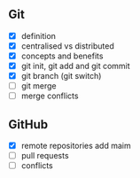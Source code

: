 ## Git
- [x] definition
- [x] centralised vs distributed
- [x] concepts and benefits
- [x] git init, git add and git commit
- [x] git branch (git switch)
- [ ] git merge
- [ ] merge conflicts
## GitHub
- [x] remote repositories add maim
- [ ] pull requests
- [ ] conflicts
